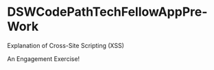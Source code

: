 # DSWCodePathTechFellowAppPre-Work

Explanation of Cross-Site Scripting (XSS) 



An Engagement Exercise!
